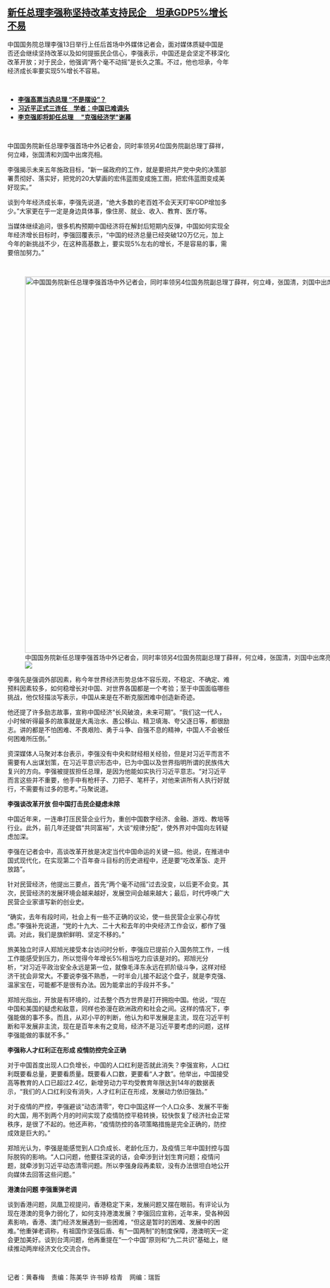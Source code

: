 <!--1678718100000-->
[新任总理李强称坚持改革支持民企　坦承GDP5%增长不易](https://www.rfa.org/mandarin/yataibaodao/jingmao/hcm1-03132023075645.html)
------

<p>中国国务院总理李强13日举行上任后首场中外媒体记者会，面对媒体质疑中国是否还会继续坚持改革以及如何提振民企信心，李强表示，中国还是会坚定不移深化改革开放；对于民企，他强调“两个毫不动摇”是长久之策。不过，他也坦承，今年经济成长率要实现5%增长不容易。</p><p><span class="result-title"> </span></p><ul><li class="teaserimg"><a href="https://www.rfa.org/mandarin/yataibaodao/zhengzhi/gt2-03102023012509.html"> </a><span class="result-title"><a class="state-published" href="https://www.rfa.org/mandarin/Xinwen/7-03112023144434.html"><strong>李强高票当选总理 “不是摆设”？</strong></a></span></li><li><span class="result-title"> <a class="state-published" href="https://www.rfa.org/mandarin/yataibaodao/zhengzhi/gt2-03102023012509.html"><strong>习近平正式三连任　学者：中国已难调头</strong></a> </span></li><li><span class="result-title"><a class="state-published" href="https://www.rfa.org/mandarin/yataibaodao/zhengzhi/wy-03062023131359.html"><strong>李克强即将卸任总理　 "克强经济学"谢幕</strong></a></span></li></ul><p><span class="result-title"> </span></p><p>中国国务院新任总理李强首场中外记者会，同时率领另4位国务院副总理丁薛祥，何立峰，张国清和刘国中出席亮相。</p><p>李强揭示未来五年施政目标，“新一届政府的工作，就是要把共产党中央的决策部署贯彻好、落实好，把党的20大擘画的宏伟蓝图变成施工图，把宏伟蓝图变成美好现实。”</p><p>谈到今年经济成长率，李强先说道，“绝大多数的老百姓不会天天盯牢GDP增加多少。”大家更在乎一定是身边具体事，像住房、就业、收入、教育、医疗等。</p><p>当媒体继续追问，很多机构预期中国经济将在解封后短期内反弹，中国如何实现全年经济增长目标时，李强回覆表示，“中国的经济总量已经突破120万亿元，加上今年的新挑战不少，在这种高基数上，要实现5%左右的增长，不是容易的事，需要倍加努力。”</p><p><span class="result-title"> </span></p><p><figure class="image-richtext image-inline captioned" style="width:1280px;"><img alt="中国国务院新任总理李强首场中外记者会，同时率领另4位国务院副总理丁薛祥，何立峰，张国清，刘国中出席亮相。（法新社）" height="853" src="https://www.rfa.org/mandarin/yataibaodao/jingmao/hcm1-03132023075645.html/000_33b8684.jpg/@@images/f8a2365c-b8ff-43a8-a883-08548a7b73e1.jpeg" title="000_33B8684.jpg" width="1280"/><figcaption class="image-caption">中国国务院新任总理李强首场中外记者会，同时率领另4位国务院副总理丁薛祥，何立峰，张国清，刘国中出席亮相。（法新社）</figcaption><small></small><div id="zoomattribute"><a data-caption="中国国务院新任总理李强首场中外记者会，同时率领另4位国务院副总理丁薛祥，何立峰，张国清，刘国中出席亮相。（法新社）" data-fancybox="" href="https://www.rfa.org/mandarin/yataibaodao/jingmao/hcm1-03132023075645.html/000_33b8684.jpg" id="single_image" title="中国国务院新任总理李强首场中外记者会，同时率领另4位国务院副总理丁薛祥，何立峰，张国清，刘国中出席亮相。（法新社）"><img src="/++plone++rfa-resources/img/icon-zoom.png"/></a></div></figure></p><p>李强先是强调外部因素，称今年世界经济形势总体不容乐观，不稳定、不确定、难预料因素较多，如何稳增长对中国、对世界各国都是一个考验；至于中国面临哪些挑战，他仅轻描淡写表示，中国从来是在不断克服困难中创造新奇迹。</p><p>他还提了许多励志故事，宣称中国经济“长风破浪，未来可期”。“我们这一代人，小时候听得最多的故事就是大禹治水、愚公移山、精卫填海、夸父逐日等，都很励志。讲的都是不怕困难、不畏艰险、勇于斗争、自强不息的精神，中国人不会被任何困难所压倒。”</p><p>资深媒体人马聚对本台表示，李强没有中央和财经相关经验，但是对习近平而言不需要有人出谋划策，在习近平意识形态中，已为中国以及世界指明所谓的民族伟大复兴的方向。李强被提拔担任总理，是因为他能如实执行习近平意志。“对习近平而言这些并不重要，他手中有枪杆子、刀把子、笔杆子，对他来讲所有人执行好就行，不需要有过多的思考。”马聚说道。</p><p><strong>李强谈改革开放 但中国打击民企疑虑未除</strong></p><p>中国近年来，一连串打压民营企业行为，重创中国数字经济、金融、游戏、教培等行业。此外，前几年还提倡“共同富裕”，大谈“规律分配”，使外界对中国向左转疑虑加深。</p><p>李强在记者会中，高谈改革开放是决定当代中国命运的关键一招。他说，在推进中国式现代化，在实现第二个百年奋斗目标的历史进程中，还是要“吃改革饭、走开放路”。</p><p>针对民营经济，他提出三要点，首先“两个毫不动摇”过去没变，以后更不会变。其次，民营经济的发展环境会越来越好，发展空间会越来越大；最后，时代呼唤广大民营企业家谱写新的创业史。</p><p>“确实，去年有段时间，社会上有一些不正确的议论，使一些民营企业家心存忧虑。”李强补充说道，“党的十九大、二十大和去年的中央经济工作会议，都作了强调。对此，我们是旗帜鲜明、坚定不移的。”</p><p>旅美独立时评人郑旭光接受本台访问时分析，李强应已提前介入国务院工作，一线工作能感受到压力，所以觉得今年增长5%相当吃力应该是对的。郑旭光分析，“对习近平政治安全永远是第一位，就像毛泽东永远在抓阶级斗争，这样对经济干扰会非常大。不要说李强不熟悉，一时半会儿接不起这个盘子，就是李克强、温家宝在，可能都不是很有办法。因为能拿出的手段并不多。”</p><p>郑旭光指出，开放是有环境的，过去整个西方世界是打开拥抱中国。他说，“现在中国和美国的疑虑和敌意，同样也弥漫在欧洲政府和社会之间。这样的情况下，李强能做的事不多。而且，从邓小平的判断，他认为和平发展是主流，现在习近平判断和平发展非主流，现在是百年未有之变局，经济不是习近平要考虑的问题，这样李强能做的事就不多。”</p><p><strong>李强称人才红利正在形成 疫情防控完全正确</strong></p><p>对于中国首度出现人口负增长，中国的人口红利是否就此消失？李强宣称，人口红利既要看总量，更要看质量。既要看人口数，更要看“人才数”。他举出，中国接受高等教育的人口已超过2.4亿，新增劳动力平均受教育年限达到14年的数据表示，“我们的人口红利没有消失，人才红利正在形成，发展动力依旧强劲。”</p><p>对于疫情的严控，李强避谈“动态清零”，夸口中国这样一个人口众多、发展不平衡的大国，用不到两个月的时间实现了疫情防控平稳转换，较快恢复了经济社会正常秩序，是很了不起的。他还声称，“疫情防控的各项策略措施是完全正确的，防控成效是巨大的。”</p><p>郑旭光认为，李强是能感觉到人口负成长、老龄化压力，及疫情三年中国封控与国际脱钩的影响。“人口问题，他要往深说的话，会牵涉到计划生育问题；疫情问题，就牵涉到习近平动态清零问题。所以李强身段再柔软，没有办法很坦白地公开向媒体去回答这些问题。”</p><p><strong>港澳台问题 李强重弹老调</strong></p><p>谈到香港问题，凤凰卫视提问，香港稳定下来，发展问题又摆在眼前。有评论认为现在港澳的竞争力弱化了，如何支持港澳发展？李强回应宣称，近年来，受各种因素影响，香港、澳门经济发展遇到一些困难，“但这是暂时的困难、发展中的困难。”他重弹老调称，有祖国作坚强后盾、有“一国两制”的制度保障，港澳明天一定会更加美好。谈到台湾问题，他再重提在“一个中国”原则和“九二共识”基础上，继续推动两岸经济文化交流合作。</p><p><span class="result-title"> </span></p><p>记者：黄春梅    责编：陈美华 许书婷 梒青    网编：瑞哲</p>
